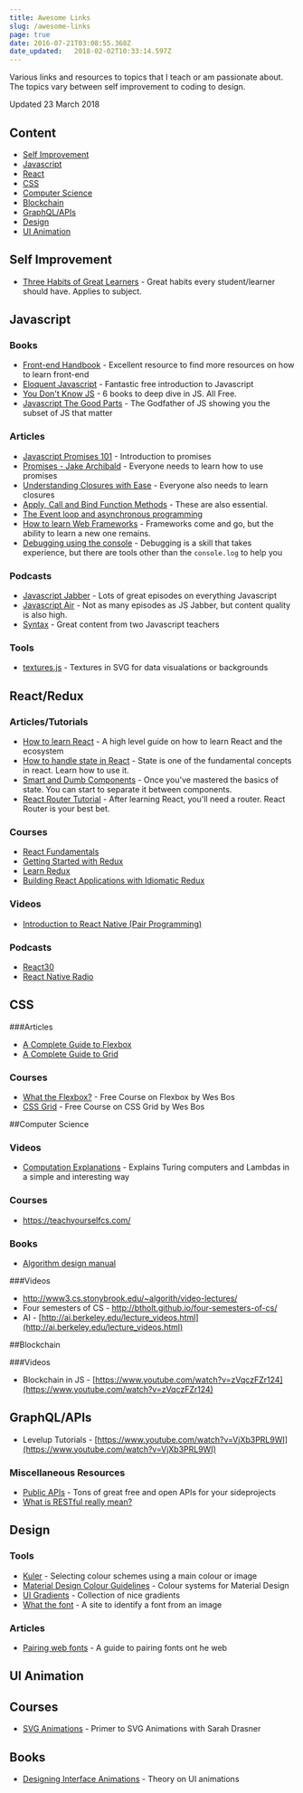 ```yaml
---
title: Awesome Links
slug: /awesome-links
page: true
date: 2016-07-21T03:08:55.368Z
date_updated:   2018-02-02T10:33:14.597Z
---
```


Various links and resources to topics that I teach or am passionate about. The topics vary between self improvement to coding to design.

Updated 23 March 2018

## Content

* [Self Improvement](#self-improvement)
* [Javascript](#javascript)
* [React](#reactredux)
* [CSS](#css)
* [Computer Science](#computer-science)
* [Blockchain](#blockchain)
* [GraphQL/APIs](#graphqlapis)
* [Design](#design)
* [UI Animation](#uianimation)

## Self Improvement

* [Three Habits of Great Learners](https://developertea.simplecast.fm/episodes/41953-three-habits-of-great-learners) - Great habits every student/learner should have. Applies to subject.

## Javascript

### Books

* [Front-end Handbook](https://frontendmasters.com/books/front-end-handbook/) - Excellent resource to find more resources on how to learn front-end
* [Eloquent Javascript](http://eloquentjavascript.net/) - Fantastic free introduction to Javascript
* [You Don't Know JS](https://github.com/getify/You-Dont-Know-JS) - 6 books to deep dive in JS. All Free.
* [Javascript The Good Parts](http://shop.oreilly.com/product/9780596517748.do) - The Godfather of JS showing you the subset of JS that matter

### Articles

* [Javascript Promises 101](https://bitsofco.de/javascript-promises-101/) - Introduction to promises
* [Promises - Jake Archibald](http://www.html5rocks.com/en/tutorials/es6/promises/) - Everyone needs to learn how to use promises
* [Understanding Closures with Ease](http://javascriptissexy.com/understand-javascript-closures-with-ease/) - Everyone also needs to learn closures
* [Apply, Call and Bind Function Methods](http://javascriptissexy.com/javascript-apply-call-and-bind-methods-are-essential-for-javascript-professionals/) - These are also essential.
* [The Event loop and asynchronous programming](https://blog.sessionstack.com/how-javascript-works-event-loop-and-the-rise-of-async-programming-5-ways-to-better-coding-with-2f077c4438b5)
* [How to learn Web Frameworks](https://medium.com/shopify-ux/how-to-learn-web-frameworks-9d447cb71e68#.37u90zm8j) - Frameworks come and go, but the ability to learn a new one remains.
* [Debugging using the console](https://medium.com/appsflyer/10-tips-for-javascript-debugging-like-a-pro-with-console-7140027eb5f6) - Debugging is a skill that takes experience, but there are tools other than the `console.log` to help you

### Podcasts

* [Javascript Jabber](https://devchat.tv/js-jabber) - Lots of great episodes on everything Javascript
* [Javascript Air](https://javascriptair.com/) - Not as many episodes as JS Jabber, but content quality is also high.
* [Syntax](https://syntax.fm/) - Great content from two Javascript teachers

### Tools

* [textures.js](https://riccardoscalco.github.io/textures/git) - Textures in SVG for data visualations or backgrounds

## React/Redux

### Articles/Tutorials

* [How to learn React](https://github.com/petehunt/react-howto) - A high level guide on how to learn React and the ecosystem
* [How to handle state in React](https://medium.com/react-ecosystem/how-to-handle-state-in-react-6f2d3cd73a0c#.dt1zml15h) - State is one of the fundamental concepts in react. Learn how to use it.
* [Smart and Dumb Components](https://medium.com/@dan_abramov/smart-and-dumb-components-7ca2f9a7c7d0#.9m4l6nenv) - Once you've mastered the basics of state. You can start to separate it between components.
* [React Router Tutorial](https://github.com/reactjs/react-router-tutorial) - After learning React, you'll need a router. React Router is your best bet.

### Courses

* [React Fundamentals](https://egghead.io/courses/react-fundamentals)
* [Getting Started with Redux](https://egghead.io/courses/getting-started-with-redux)
* [Learn Redux](http://learnredux.com/)
* [Building React Applications with Idiomatic Redux](https://egghead.io/courses/building-react-applications-with-idiomatic-redux)

### Videos

* [Introduction to React Native (Pair Programming)](https://www.youtube.com/watch?v=r5OPRhelEIU)

### Podcasts

* [React30](https://react30.com/)
* [React Native Radio](https://devchat.tv/react-native-radio)

## CSS

###Articles

* [A Complete Guide to Flexbox](https://css-tricks.com/snippets/css/a-guide-to-flexbox/)
* [A Complete Guide to Grid](https://css-tricks.com/snippets/css/complete-guide-grid/)

### Courses

* [What the Flexbox?](http://flexbox.io/) - Free Course on Flexbox by Wes Bos
* [CSS Grid](https://cssgrid.io/) - Free Course on CSS Grid by Wes Bos

##Computer Science

### Videos

* [Computation Explanations](https://www.destroyallsoftware.com/screencasts/catalog/computing-by-constructing) - Explains Turing computers and Lambdas in a simple and interesting way

### Courses

* https://teachyourselfcs.com/

### Books

* [Algorithm design manual](https://github.com/haseebr/competitive-programming/blob/master/Materials/The%20Algorithm%20Design%20Manual%20by%20Steven%20S.%20Skiena.pdf)

###Videos

* http://www3.cs.stonybrook.edu/~algorith/video-lectures/
* Four semesters of CS - http://btholt.github.io/four-semesters-of-cs/
* AI - [http://ai.berkeley.edu/lecture_videos.html](http://ai.berkeley.edu/lecture_videos.html)

##Blockchain

###Videos

* Blockchain in JS - [https://www.youtube.com/watch?v=zVqczFZr124](https://www.youtube.com/watch?v=zVqczFZr124)

## GraphQL/APIs

* Levelup Tutorials - [https://www.youtube.com/watch?v=VjXb3PRL9WI](https://www.youtube.com/watch?v=VjXb3PRL9WI)

### Miscellaneous Resources

* [Public APIs](https://github.com/toddmotto/public-apis) - Tons of great free and open APIs for your sideprojects
* [What is RESTful really mean?](https://www.sitepoint.com/what-does-restful-really-mean/)

## Design

### Tools

* [Kuler](http://kuler.adobe.com/) - Selecting colour schemes using a main colour or image
* [Material Design Colour Guidelines](https://material.io/guidelines/style/color.html#color-color-system) - Colour systems for Material Design
* [UI Gradients](https://uigradients.com) - Collection of nice gradients
* [What the font](https://www.myfonts.com/WhatTheFont/) - A site to identify a font from an image

### Articles

* [Pairing web fonts](https://webdesign.tutsplus.com/articles/a-beginners-guide-to-pairing-fonts--webdesign-5706) - A guide to pairing fonts ont he web

## UI Animation

## Courses

* [SVG Animations](https://frontendmasters.com/courses/svg-animation/) - Primer to SVG Animations with Sarah Drasner

## Books

* [Designing Interface Animations](https://www.amazon.com/Designing-Interface-Animation-Meaningful-Experience/dp/1933820322) - Theory on UI animations
